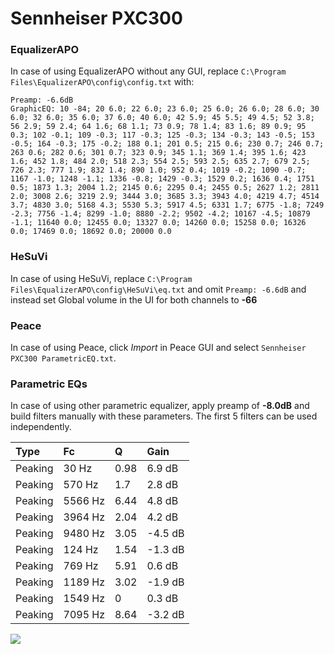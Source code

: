 # Sennheiser PXC300

### EqualizerAPO
In case of using EqualizerAPO without any GUI, replace `C:\Program Files\EqualizerAPO\config\config.txt`
with:
```
Preamp: -6.6dB
GraphicEQ: 10 -84; 20 6.0; 22 6.0; 23 6.0; 25 6.0; 26 6.0; 28 6.0; 30 6.0; 32 6.0; 35 6.0; 37 6.0; 40 6.0; 42 5.9; 45 5.5; 49 4.5; 52 3.8; 56 2.9; 59 2.4; 64 1.6; 68 1.1; 73 0.9; 78 1.4; 83 1.6; 89 0.9; 95 0.3; 102 -0.1; 109 -0.3; 117 -0.3; 125 -0.3; 134 -0.3; 143 -0.5; 153 -0.5; 164 -0.3; 175 -0.2; 188 0.1; 201 0.5; 215 0.6; 230 0.7; 246 0.7; 263 0.6; 282 0.6; 301 0.7; 323 0.9; 345 1.1; 369 1.4; 395 1.6; 423 1.6; 452 1.8; 484 2.0; 518 2.3; 554 2.5; 593 2.5; 635 2.7; 679 2.5; 726 2.3; 777 1.9; 832 1.4; 890 1.0; 952 0.4; 1019 -0.2; 1090 -0.7; 1167 -1.0; 1248 -1.1; 1336 -0.8; 1429 -0.3; 1529 0.2; 1636 0.4; 1751 0.5; 1873 1.3; 2004 1.2; 2145 0.6; 2295 0.4; 2455 0.5; 2627 1.2; 2811 2.0; 3008 2.6; 3219 2.9; 3444 3.0; 3685 3.3; 3943 4.0; 4219 4.7; 4514 3.7; 4830 3.0; 5168 4.3; 5530 5.3; 5917 4.5; 6331 1.7; 6775 -1.8; 7249 -2.3; 7756 -1.4; 8299 -1.0; 8880 -2.2; 9502 -4.2; 10167 -4.5; 10879 -1.1; 11640 0.0; 12455 0.0; 13327 0.0; 14260 0.0; 15258 0.0; 16326 0.0; 17469 0.0; 18692 0.0; 20000 0.0
```

### HeSuVi
In case of using HeSuVi, replace `C:\Program Files\EqualizerAPO\config\HeSuVi\eq.txt` and omit `Preamp:
-6.6dB` and instead set Global volume in the UI for both channels to **-66**

### Peace
In case of using Peace, click *Import* in Peace GUI and select `Sennheiser PXC300 ParametricEQ.txt`.

### Parametric EQs
In case of using other parametric equalizer, apply preamp of **-8.0dB** and build filters manually with
these parameters. The first 5 filters can be used independently.

| Type    | Fc      |    Q | Gain    |
|:--------|:--------|:-----|:--------|
| Peaking | 30 Hz   | 0.98 | 6.9 dB  |
| Peaking | 570 Hz  | 1.7  | 2.8 dB  |
| Peaking | 5566 Hz | 6.44 | 4.8 dB  |
| Peaking | 3964 Hz | 2.04 | 4.2 dB  |
| Peaking | 9480 Hz | 3.05 | -4.5 dB |
| Peaking | 124 Hz  | 1.54 | -1.3 dB |
| Peaking | 769 Hz  | 5.91 | 0.6 dB  |
| Peaking | 1189 Hz | 3.02 | -1.9 dB |
| Peaking | 1549 Hz | 0    | 0.3 dB  |
| Peaking | 7095 Hz | 8.64 | -3.2 dB |

![](https://raw.githubusercontent.com/jaakkopasanen/AutoEq/master/results/headphonecom/headphonecom/Sennheiser%20PXC300/Sennheiser%20PXC300.png)